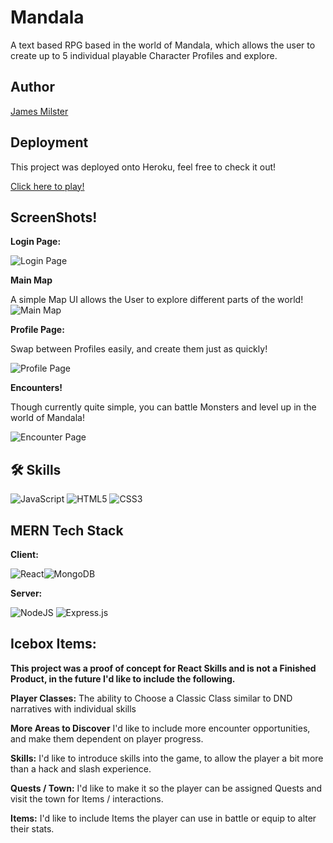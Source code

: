 # Mandala

A text based RPG based in the world of Mandala, which allows the user to create up to 5 individual playable Character Profiles and explore.


## Author

[James Milster](https://www.github.com/jmilster0731/)


## Deployment

This project was deployed onto Heroku, feel free to check it out!

[Click here to play!](https://mandala-game.herokuapp.com/)


## ScreenShots!

**Login Page:**

![Login Page](https://media0.giphy.com/media/LMkEpdjIRr8uyHTvDs/giphy.gif)

**Main Map**

A simple Map UI allows the User to explore different parts of the world!
![Main Map](https://i.imgur.com/z87O9kz.png)


**Profile Page:**

Swap between Profiles easily, and create them just as quickly!

![Profile Page](https://media4.giphy.com/media/v1.Y2lkPTc5MGI3NjExODRiZDAwM2UyNzA0Y2FjNDY0ZjliODU3MDE3MjlkNTU5NjFiMWU0NSZlcD12MV9pbnRlcm5hbF9naWZzX2dpZklkJmN0PWc/7NN0AH13uyZ6JaPI7Q/giphy.gif)

**Encounters!**

Though currently quite simple, you can battle Monsters and level up in the world of Mandala!

![Encounter Page](https://media1.giphy.com/media/v1.Y2lkPTc5MGI3NjExNmU4ODUzODU2ODVkOWZhM2I4NDhhMTNlNGQzMWQ4Nzg0MWNjNGY2MiZlcD12MV9pbnRlcm5hbF9naWZzX2dpZklkJmN0PWc/unwLtEXLtEHkH5IEb3/giphy.gif)


## 🛠 Skills
![JavaScript](https://img.shields.io/badge/javascript-%23323330.svg?style=for-the-badge&logo=javascript&logoColor=%23F7DF1E)
![HTML5](https://img.shields.io/badge/html5-%23E34F26.svg?style=for-the-badge&logo=html5&logoColor=white)
![CSS3](https://img.shields.io/badge/css3-%231572B6.svg?style=for-the-badge&logo=css3&logoColor=white)


## MERN Tech Stack

**Client:** 

![React](https://img.shields.io/badge/react-%2320232a.svg?style=for-the-badge&logo=react&logoColor=%2361DAFB)![MongoDB](https://img.shields.io/badge/MongoDB-%234ea94b.svg?style=for-the-badge&logo=mongodb&logoColor=white)

**Server:** 

![NodeJS](https://img.shields.io/badge/node.js-6DA55F?style=for-the-badge&logo=node.js&logoColor=white)
![Express.js](https://img.shields.io/badge/express.js-%23404d59.svg?style=for-the-badge&logo=express&logoColor=%2361DAFB)

## Icebox Items:
**This project was a proof of concept for React Skills and is not a Finished Product, in the future I'd like to include the following.**

**Player Classes:**
The ability to Choose a Classic Class similar to DND narratives with individual skills

**More Areas to Discover**
I'd like to include more encounter opportunities, and make them dependent on player progress.

**Skills:**
I'd like to introduce skills into the game, to allow the player a bit more than a hack and slash experience.

**Quests / Town:**
I'd like to make it so the player can be assigned Quests and visit the town for Items / interactions.

**Items:**
I'd like to include Items the player can use in battle or equip to alter their stats.